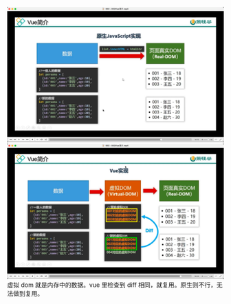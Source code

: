 ![](./img/2022-07-05-20-30-09.png)
![](./img/2022-07-05-20-33-10.png)  
虚拟 dom 就是内存中的数据。vue 里检查到 diff 相同，就复用。原生则不行，无法做到复用。       

